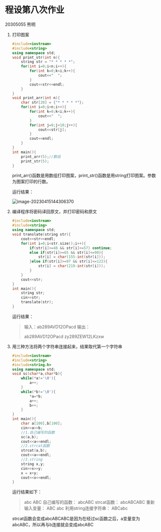 # 程设第八次作业

20305055 熊明

1. 打印图案

   ```cpp
   #include<iostream>
   #include<string>
   using namespace std;
   void print_str(int n){
       string str = "* * * * *";
       for(int i=0;i<n;i++){
           for(int k=0;k<i;k++){
               cout<<"  ";
           }
           cout<<str<<endl;
       }
   }
   void print_arr(int n){
       char str[20] = {"* * * * *"};
       for(int i=0;i<n;i++){
           for(int k=0;k<i;k++){
               cout<<"  ";
           }
           for(int j=0;j<10;j++){
               cout<<str[j];
           }
           cout<<endl;
       }
   }
   int main(){
       print_arr(5);//数组
       print_str(5);
   }
   ```

   print_arr()函数是用数组打印图案，print_str()函数是用string打印图案。参数为图案打印的行数。

   运行结果：

   ![image-20230415144306370](C:\Users\15989\AppData\Roaming\Typora\typora-user-images\image-20230415144306370.png)

2. 编译程序将密码译回原文，并打印密码和原文

   ```cpp
   #include<iostream>
   #include<string>
   using namespace std;
   void translate(string str){
       cout<<str<<endl;
       for(int i=0;i<str.size();i++){
           if(str[i]>=48 && str[i]<=57) continue;
           else if(str[i]>=65 && str[i]<=90){
               str[i] = char(155-int(str[i]));
           }else if(str[i]>=97 && str[i]<=122){
               str[i] = char(219-int(str[i]));
           }
       }
       cout<<str;
   }
   int main(){
       string str;
       cin>>str;
       translate(str);
   }
   ```

   运行结果：

   > 输入：ab289AVD12OPacd
   > 输出：
   >
   > ab289AVD12OPacd
   > zy289ZEW12LKzxw

3. 用三种方法将两个字符串连接起来，结果取代第一个字符串

   ```cpp
   #include<iostream>
   #include<string>
   #include<string.h>
   using namespace std;
   void sc(char*a,char*b){
       while(*a!='\0'){
           a++;
       }
       while(*b!='\0'){
           *a=*b;
           a++;
           b++;
       }
   }
   int main(){
       char a[100],b[100];
       cin>>a>>b;
       //1.自己编写的函数
       sc(a,b);
       cout<<a<<endl;
       //2.strcat函数
       strcat(a,b);
       cout<<a<<endl;
       //3.string
       string x,y;
       cin>>x>>y;
       x = x+y;
       cout<<x<<endl;
   }
   ```

   运行结果如下：

   > abc
   > ABC
   > 自己编写的函数：
   > abcABC
   > strcat函数：
   > abcABCABC
   > 重新输入变量：
   > ABC
   > abc
   > 利用string连接字符串：
   > ABCabc

   strcat函数会变成abcABCABC是因为在经过sc函数之后，a变量变为abcABC，所以再与b连接就会变成abcABC
